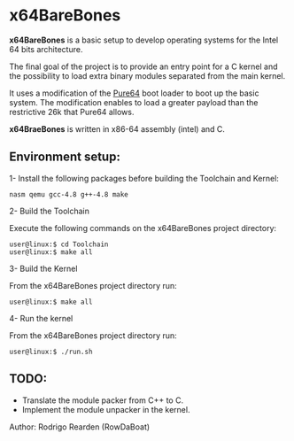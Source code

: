 # x64BareBones

**x64BareBones** is a basic setup to develop operating systems for the Intel 64 bits architecture.

The final goal of the project is to provide an entry point for a C kernel and the possibility to load extra binary modules separated from the main kernel.

It uses a modification of the [Pure64](http://www.returninfinity.com/pure64.html) boot loader to boot up the basic system. The modification enables to load a greater payload than the restrictive 26k that Pure64 allows.

**x64BraeBones** is written in x86-64 assembly (intel) and C.

## Environment setup:
1- Install the following packages before building the Toolchain and Kernel:

```
nasm qemu gcc-4.8 g++-4.8 make
```

2- Build the Toolchain

Execute the following commands on the x64BareBones project directory:

```
user@linux:$ cd Toolchain
user@linux:$ make all
```

3- Build the Kernel

From the x64BareBones project directory run:

```
user@linux:$ make all
```

4- Run the kernel

From the x64BareBones project directory run:

```
user@linux:$ ./run.sh
```

## TODO:
* Translate the module packer from C++ to C.
* Implement the module unpacker in the kernel.


Author: Rodrigo Rearden (RowDaBoat)